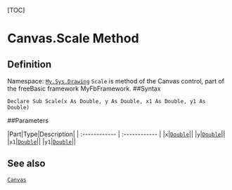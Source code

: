 [TOC]
# Canvas.Scale Method

## Definition
Namespace: [`My.Sys.Drawing`](My.Sys.Drawing.md)
`Scale` is method of the Canvas control, part of the freeBasic framework MyFbFramework.
##Syntax
```freeBasic
Declare Sub Scale(x As Double, y As Double, x1 As Double, y1 As Double)
```

##Parameters

|Part|Type|Description|
| :------------ | :------------ |
|`x`|[`Double`]("https://www.freebasic.net/wiki/KeyPgDouble")||
|`y`|[`Double`]("https://www.freebasic.net/wiki/KeyPgDouble")||
|`x1`|[`Double`]("https://www.freebasic.net/wiki/KeyPgDouble")||
|`y1`|[`Double`]("https://www.freebasic.net/wiki/KeyPgDouble")||
## See also
[`Canvas`](Canvas.md)
